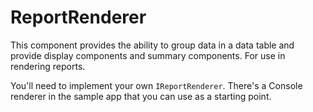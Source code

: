 # ReportRenderer

This component provides the ability to group data in a data table and provide display components and summary components. For use in rendering reports.

You'll need to implement your own `IReportRenderer`. There's a Console renderer in the sample app that you can use as a starting point.
